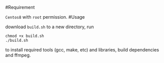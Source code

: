 #Requirement

`Centos8` with `root` permission.
#Usage

download `build.sh` to a new directory, run
```
chmod +x build.sh
./build.sh
```
to install required tools (gcc, make, etc) and libraries, build dependencies and ffmpeg.
